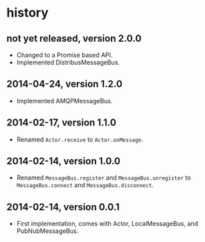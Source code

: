 # history


## not yet released, version 2.0.0

- Changed to a Promise based API.
- Implemented DistribusMessageBus.


## 2014-04-24, version 1.2.0

- Implemented AMQPMessageBus.


## 2014-02-17, version 1.1.0

- Renamed `Actor.receive` to `Actor.onMessage`.


## 2014-02-14, version 1.0.0

- Renamed `MessageBus.register` and `MessageBus.unregister` to
  `MessageBus.connect` and `MessageBus.disconnect`.


## 2014-02-14, version 0.0.1

- First implementation, comes with Actor, LocalMessageBus,
  and PubNubMessageBus.
